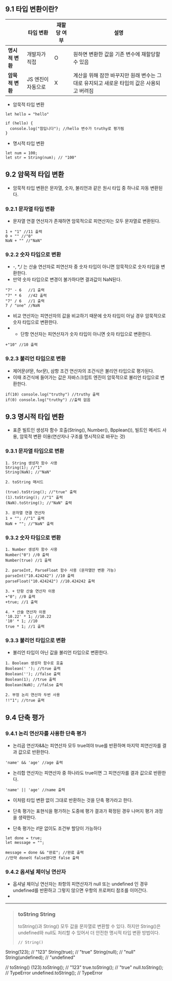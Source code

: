 ## 9.1 타입 변환이란?
|         | 타입 변환         | 재할당 여부 | 설명                             |
| ---------- | ------------- | ------- | ------------------------------ |
| **명시적 변환** | 개발자가 직접     | O | 원하면 변환한 값을 기존 변수에 재할당할 수 있음 |
| **암묵적 변환** | JS 엔진이 자동으로 | X | 계산을 위해 잠깐 바꾸지만 원래 변수는 그대로 유지되고 새로운 타입의 값은 사용되고 버려짐|

* 암묵적 타입 변환
```
let hello = "hello"

if (hello) {
  console.log("참입니다"); //hello 변수가 truthy로 평가됨
}
```

* 명시적 타입 변환
```
let num = 100;
let str = String(num); // "100"
```

## 9.2 암묵적 타입 변환
- 암묵적 타입 변환은 문자열, 숫자, 불리언과 같은 원시 타입 중 하나로 자동 변환된다.
### 9.2.1 문자열 타입 변환
- 문자열 연결 연산자가 존재하면 암묵적으로 피연산자는 모두 문자열로 변환된다.

```
1 + "1" //11 출력
0 + "" //"0"
NaN + "" //"NaN"
```
### 9.2.2 숫자 타입으로 변환
- -, *,/ 는 산술 연산자로 피연산자 중 숫자 타입이 아니면 암묵적으로 숫자 타입을 변환한다.
- 만약 숫자 타입으로 변경이 불가하다면 결과값이 NaN된다.
```
"7" - 6   //1 출력
"7" * 6   //42 출력
"7" / 6   //1 출력
7 / "one" //NaN
```
- 비교 연산자는 피연산자의 값을 비교하기 때문에 숫자 타입이 아닐 경우 암묵적으로 숫자 타입으로 변환한다.
- + 단항 연산자는 피연산자가 숫자 타입이 아니면 숫자 타입으로 변환한다.
```
+"10" //10 출력
```

### 9.2.3 불리언 타입으로 변환
- 제어문(if문, for문), 삼항 조건 연산자의 조건식은 불리언 타입으로 평가된다.
- 이때 조건식에 들어가는 값은 자바스크립트 엔진이 암묵적으로 불리언 타입으로 변환한다.

```
if(10) console.log("truthy") //truthy 출력
if(0) console.log("truthy") //출력 없음
```

## 9.3 명시적 타입 변환
- 표준 빌트인 생성자 함수 호출(String(), Number(), Bpplean()), 빌트인 메서드 사용, 암묵적 변환 이용(연산자나 구조를 명시적으로 바꾸는 것)

### 9.3.1 문자열 타입으로 변환
```
1. String 생성자 함수 사용
String(1); //"1"
String(NaN); //"NaN"

2. toString 매서드

(true).toString(); //"true" 출력
(1).toString(); //"1" 출력
(NaN).toString(); //"NaN" 출력

3. 문자열 연결 연산자
1 + ""; //"1" 출력
NaN + ""; //"NaN" 출력
```

### 9.3.2 숫자 타입으로 변환
```
1. Number 생성자 함수 사용
Number("0") //0 출력
Number(true) //1 출력

2. parseInt, ParseFloat 함수 사용 (문자열만 변환 가능)
parseInt("10.424242") //10 출력
parseFloat("10.424242") //10.424242 출력

3. + 단항 산술 연산자 이용
+"0"; //0 출력
+true; //1 출력

4. * 산술 연산자 이용
'10.22' * 1; //10.22
'10' * 1; //10
true * 1; //1 출력
```

### 9.3.3 불리언 타입으로 변환
- 불리언 타입이 아닌 값을 불리언 타입으로 변환한다.

```
1. Boolean 생성자 함수로 호출
Boolean(' '); //true 출력
Boolean(''); //false 출력
Boolean(1); //true 출력
Boolean(NaN); //false 출력

2. 부정 논리 연산자 두번 사용
!!"1"; //true 출력 
```
## 9.4 단축 평가
### 9.4.1 논리 연산자를 사용한 단축 평가
- 논리곱 연산자&&는 피연산자 모두 true여야 true를 반환하며 마지막 피연산자를 결과 값으로 반환한다.
```
'name' && 'age' //age 출력
```
- 논리합 연산자는 피연산자 중 하나라도 true이면 그 피연산자를 결과 값으로 반환한다. 
```
'name' || 'age' //name 출력
```
- 이처럼 타입 변환 없이 그대로 반환하는 것을 단축 평가라고 한다.
- 단축 평가는 표현식을 평가하는 도중에 평가 결과가 확정된 경우 나머지 평가 과정을 생략한다.

- 단축 평가는 if문 없이도 조건부 할당이 가능하다
```
let done = true;
let message = "";

message = done && "완료"; //완료 출력
//만약 done이 false였다면 false 출력
```

### 9.4.2 옵셔널 체이닝 연산자
- 옵셔널 체이닝 연산자는 좌항의 피연산자가 null 또는 undefined 인 경우 undefined를 반환하고 그렇지 않으면 우항의 프로퍼티 참조를 이어간다.
- 




---
> ### toString String
>toString()과 String() 모두 값을 문자열로 변환할 수 있다.
>하지만 String()은 undefined와 null도 처리할 수 있어서 더 안전한 명시적 타입 변환 방법이다.
>
>```
>// String()
String(123);        // "123"
String(true);       // "true"
String(null);       // "null"
String(undefined);  // "undefined"

// toString()
(123).toString();       // "123"
true.toString();        // "true"
null.toString();        // TypeError
undefined.toString();   // TypeError
>```
